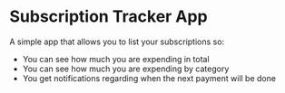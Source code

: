 # Subscription Tracker App

A simple app that allows you to list your subscriptions so:
- You can see how much you are expending in total
- You can see how much you are expending by category
- You get notifications regarding when the next payment will be done
